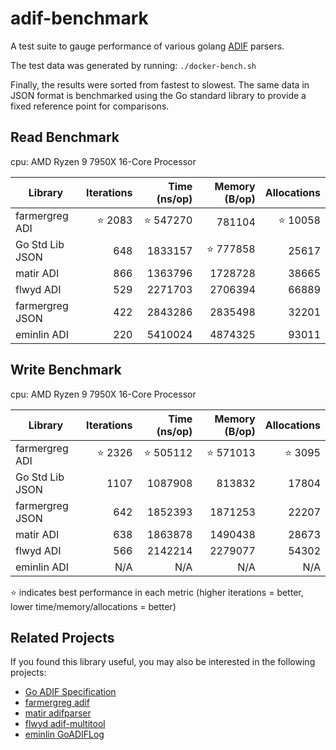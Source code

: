 # adif-benchmark

A test suite to gauge performance of various golang [ADIF](https://www.adif.org/) parsers.

The test data was generated by running:
`./docker-bench.sh`

Finally, the results were sorted from fastest to slowest.
The same data in JSON format is benchmarked using the Go standard library to provide a fixed reference point for comparisons.

## Read Benchmark

cpu: AMD Ryzen 9 7950X 16-Core Processor

| Library         | Iterations | Time (ns/op) | Memory (B/op) | Allocations |
|-----------------|-----------:|-------------:|--------------:|------------:|
| farmergreg ADI  | ⭐ 2083    | ⭐ 547270    | 781104       | ⭐ 10058    |
| Go Std Lib JSON | 648        | 1833157      | ⭐ 777858    | 25617        |
| matir ADI       | 866        | 1363796      | 1728728       | 38665       |
| flwyd ADI       | 529        | 2271703      | 2706394       | 66889       |
| farmergreg JSON | 422        | 2843286      | 2835498       | 32201       |
| eminlin ADI     | 220        | 5410024      | 4874325       | 93011       |

## Write Benchmark

cpu: AMD Ryzen 9 7950X 16-Core Processor

| Library         | Iterations | Time (ns/op) | Memory (B/op) | Allocations |
|-----------------|-----------:|-------------:|--------------:|------------:|
| farmergreg ADI  | ⭐ 2326    | ⭐ 505112    | ⭐ 571013    | ⭐ 3095    |
| Go Std Lib JSON | 1107       | 1087908      | 813832        | 17804       |
| farmergreg JSON | 642        | 1852393      | 1871253       | 22207       |
| matir ADI       | 638        | 1863878      | 1490438       | 28673       |
| flwyd ADI       | 566        | 2142214      | 2279077       | 54302       |
| eminlin ADI     | N/A        | N/A          | N/A           | N/A         |

⭐ indicates best performance in each metric (higher iterations = better, lower time/memory/allocations = better)

## Related Projects

If you found this library useful, you may also be interested in the following projects:

- [Go ADIF Specification](https://github.com/farmergreg/spec)
- [farmergreg adif](https://github.com/farmergreg/adif)
- [matir adifparser](https://github.com/Matir/adifparser)
- [flwyd adif-multitool](https://github.com/flwyd/adif-multitool)
- [eminlin GoADIFLog](https://github.com/Eminlin/GoADIFLog)
